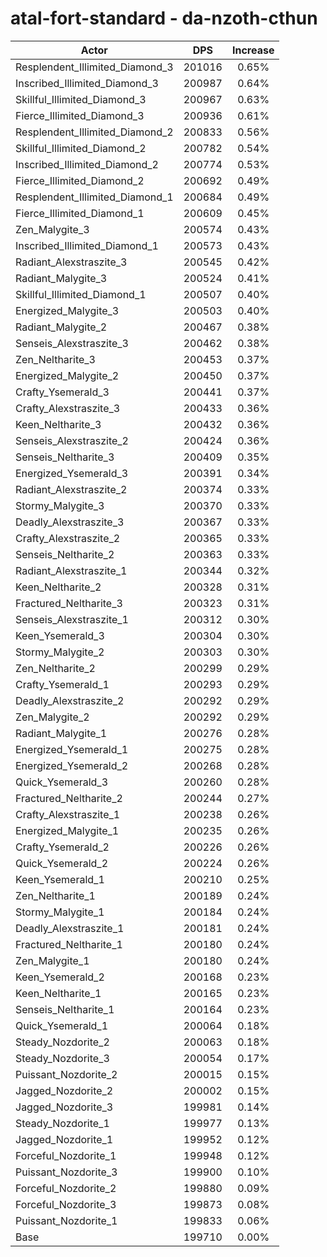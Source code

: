 # atal-fort-standard - da-nzoth-cthun
| Actor | DPS | Increase |
|---|:---:|:---:|
|Resplendent_Illimited_Diamond_3|201016|0.65%|
|Inscribed_Illimited_Diamond_3|200987|0.64%|
|Skillful_Illimited_Diamond_3|200967|0.63%|
|Fierce_Illimited_Diamond_3|200936|0.61%|
|Resplendent_Illimited_Diamond_2|200833|0.56%|
|Skillful_Illimited_Diamond_2|200782|0.54%|
|Inscribed_Illimited_Diamond_2|200774|0.53%|
|Fierce_Illimited_Diamond_2|200692|0.49%|
|Resplendent_Illimited_Diamond_1|200684|0.49%|
|Fierce_Illimited_Diamond_1|200609|0.45%|
|Zen_Malygite_3|200574|0.43%|
|Inscribed_Illimited_Diamond_1|200573|0.43%|
|Radiant_Alexstraszite_3|200545|0.42%|
|Radiant_Malygite_3|200524|0.41%|
|Skillful_Illimited_Diamond_1|200507|0.40%|
|Energized_Malygite_3|200503|0.40%|
|Radiant_Malygite_2|200467|0.38%|
|Senseis_Alexstraszite_3|200462|0.38%|
|Zen_Neltharite_3|200453|0.37%|
|Energized_Malygite_2|200450|0.37%|
|Crafty_Ysemerald_3|200441|0.37%|
|Crafty_Alexstraszite_3|200433|0.36%|
|Keen_Neltharite_3|200432|0.36%|
|Senseis_Alexstraszite_2|200424|0.36%|
|Senseis_Neltharite_3|200409|0.35%|
|Energized_Ysemerald_3|200391|0.34%|
|Radiant_Alexstraszite_2|200374|0.33%|
|Stormy_Malygite_3|200370|0.33%|
|Deadly_Alexstraszite_3|200367|0.33%|
|Crafty_Alexstraszite_2|200365|0.33%|
|Senseis_Neltharite_2|200363|0.33%|
|Radiant_Alexstraszite_1|200344|0.32%|
|Keen_Neltharite_2|200328|0.31%|
|Fractured_Neltharite_3|200323|0.31%|
|Senseis_Alexstraszite_1|200312|0.30%|
|Keen_Ysemerald_3|200304|0.30%|
|Stormy_Malygite_2|200303|0.30%|
|Zen_Neltharite_2|200299|0.29%|
|Crafty_Ysemerald_1|200293|0.29%|
|Deadly_Alexstraszite_2|200292|0.29%|
|Zen_Malygite_2|200292|0.29%|
|Radiant_Malygite_1|200276|0.28%|
|Energized_Ysemerald_1|200275|0.28%|
|Energized_Ysemerald_2|200268|0.28%|
|Quick_Ysemerald_3|200260|0.28%|
|Fractured_Neltharite_2|200244|0.27%|
|Crafty_Alexstraszite_1|200238|0.26%|
|Energized_Malygite_1|200235|0.26%|
|Crafty_Ysemerald_2|200226|0.26%|
|Quick_Ysemerald_2|200224|0.26%|
|Keen_Ysemerald_1|200210|0.25%|
|Zen_Neltharite_1|200189|0.24%|
|Stormy_Malygite_1|200184|0.24%|
|Deadly_Alexstraszite_1|200181|0.24%|
|Fractured_Neltharite_1|200180|0.24%|
|Zen_Malygite_1|200180|0.24%|
|Keen_Ysemerald_2|200168|0.23%|
|Keen_Neltharite_1|200165|0.23%|
|Senseis_Neltharite_1|200164|0.23%|
|Quick_Ysemerald_1|200064|0.18%|
|Steady_Nozdorite_2|200063|0.18%|
|Steady_Nozdorite_3|200054|0.17%|
|Puissant_Nozdorite_2|200015|0.15%|
|Jagged_Nozdorite_2|200002|0.15%|
|Jagged_Nozdorite_3|199981|0.14%|
|Steady_Nozdorite_1|199977|0.13%|
|Jagged_Nozdorite_1|199952|0.12%|
|Forceful_Nozdorite_1|199948|0.12%|
|Puissant_Nozdorite_3|199900|0.10%|
|Forceful_Nozdorite_2|199880|0.09%|
|Forceful_Nozdorite_3|199873|0.08%|
|Puissant_Nozdorite_1|199833|0.06%|
|Base|199710|0.00%|
